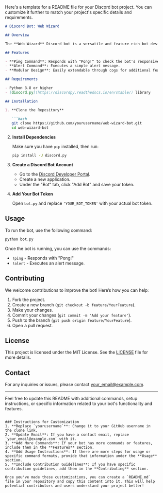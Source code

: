 Here's a template for a README file for your Discord bot project. You can customize it further to match your project's specific details and requirements.

```markdown
# Discord Bot: Web Wizard

## Overview

The **Web Wizard** Discord bot is a versatile and feature-rich bot designed to enhance your Discord server experience. It includes various commands for user interaction, moderation, and entertainment. This bot is open-source and welcomes contributions from developers and enthusiasts.

## Features

- **Ping Command**: Responds with "Pong!" to check the bot's responsiveness.
- **Alert Command**: Executes a simple alert message.
- **Modular Design**: Easily extendable through cogs for additional features.

## Requirements

- Python 3.8 or higher
- [discord.py](https://discordpy.readthedocs.io/en/stable/) library

## Installation

1. **Clone the Repository**

   ```bash
   git clone https://github.com/yourusername/web-wizard-bot.git
   cd web-wizard-bot
   ```

2. **Install Dependencies**

   Make sure you have `pip` installed, then run:

   ```bash
   pip install -U discord.py
   ```

3. **Create a Discord Bot Account**

   - Go to the [Discord Developer Portal](https://discord.com/developers/applications).
   - Create a new application.
   - Under the "Bot" tab, click "Add Bot" and save your token.

4. **Add Your Bot Token**

   Open `bot.py` and replace `'YOUR_BOT_TOKEN'` with your actual bot token.

## Usage

To run the bot, use the following command:

```bash
python bot.py
```

Once the bot is running, you can use the commands:
- `!ping` - Responds with "Pong!"
- `!alert` - Executes an alert message.

## Contributing

We welcome contributions to improve the bot! Here’s how you can help:

1. Fork the project.
2. Create a new branch (`git checkout -b feature/YourFeature`).
3. Make your changes.
4. Commit your changes (`git commit -m 'Add your feature'`).
5. Push to the branch (`git push origin feature/YourFeature`).
6. Open a pull request.

## License

This project is licensed under the MIT License. See the [LICENSE](LICENSE) file for more details.

## Contact

For any inquiries or issues, please contact [your_email@example.com](mailto:your_email@example.com).

---

Feel free to update this README with additional commands, setup instructions, or specific information related to your bot's functionality and features.
```

### Instructions for Customization
1. **Replace `yourusername`**: Change it to your GitHub username in the clone link.
2. **Update Email**: If you have a contact email, replace `your_email@example.com` with it.
3. **Add More Commands**: If your bot has more commands or features, include them in the **Features** section.
4. **Add Usage Instructions**: If there are more steps for usage or specific command formats, provide that information under the **Usage** section.
5. **Include Contribution Guidelines**: If you have specific contribution guidelines, add them in the **Contributing** section.

Once you've made these customizations, you can create a `README.md` file in your repository and copy this content into it. This will help potential contributors and users understand your project better!

